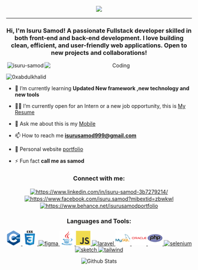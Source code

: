 <p align="center">
  <a href="https://github.com/DenverCoder1/readme-typing-svg"><img src="https://readme-typing-svg.herokuapp.com?font=Time+New+Roman&color=cyan&size=25&center=true&vCenter=true&width=600&height=100&lines=Hy+Im+Isuru+Samod+Kularathna..&hearts;++;Welcome+To+My+Git+Account"></a>
</p>

---


<h3 align="center">Hi, I'm Isuru Samod! A passionate Fullstack developer skilled in both front-end and back-end development. I love building clean, efficient, and user-friendly web applications. Open to new projects and collaborations!</h3>


<p align="center"> <img src="https://komarev.com/ghpvc/?username=isuru-samod&label=Profile%20views&color=0e75b6&style=flat" alt="isuru-samod" /> 


<img align="right" alt="Coding" width="400" src="https://user-images.githubusercontent.com/74038190/229223263-cf2e4b07-2615-4f87-9c38-e37600f8381a.gif">
</p>
 <img src="https://github-readme-stats.vercel.app/api/top-langs?username=isurusamod&show_icons=true&locale=en&layout=compact&line_height=20&title_color=7A7ADB&icon_color=2234AE&text_color=D3D3D3&bg_color=0,000000,130F40" width="375"  alt="0xabdulkhalid"/>



- 🌱 I’m currently learning **Updated New framework ,new technology and new tools**

- 👨‍💻 I’m currently open for an Intern or a new job opportunity, this is [My Resume](https://drive.google.com/file/d/1-5sP5HVPVwkVOyNV37DmFVUWEBzU6za5/view?usp=sharing)

- 💬 Ask me about this is my [Mobile](https://api.whatsapp.com/send?phone=94702019784&text=Hello)

- 📫 How to reach me **isurusamod999@gmail.com**

- 📄 Personal website [portfolio](https://isurusamod.github.io/isurusamod-portfolio/)


- ⚡ Fun fact **call me as samod**

<h3 align="center">Connect with me:</h3>
<p align="center">
<a href="https://linkedin.com/in/https://www.linkedin.com/in/isuru-samod-3b7279214/" target="blank"><img align="center" src="https://raw.githubusercontent.com/rahuldkjain/github-profile-readme-generator/master/src/images/icons/Social/linked-in-alt.svg" alt="https://www.linkedin.com/in/isuru-samod-3b7279214/" height="30" width="40" /></a>
<a href="https://fb.com/https://www.facebook.com/isuru.samod?mibextid=zbwkwl" target="blank"><img align="center" src="https://raw.githubusercontent.com/rahuldkjain/github-profile-readme-generator/master/src/images/icons/Social/facebook.svg" alt="https://www.facebook.com/isuru.samod?mibextid=zbwkwl" height="30" width="40" /></a>
<a href="https://www.behance.net/https://www.behance.net/isurusamodportfolio" target="blank"><img align="center" src="https://raw.githubusercontent.com/rahuldkjain/github-profile-readme-generator/master/src/images/icons/Social/behance.svg" alt="https://www.behance.net/isurusamodportfolio" height="30" width="40" /></a>
</p>

<h3 align="center">Languages and Tools:</h3>
<p align="center"> <a href="https://www.w3schools.com/cpp/" target="_blank" rel="noreferrer"> <img src="https://raw.githubusercontent.com/devicons/devicon/master/icons/cplusplus/cplusplus-original.svg" alt="cplusplus" width="40" height="40"/> </a> <a href="https://www.w3schools.com/css/" target="_blank" rel="noreferrer"> <img src="https://raw.githubusercontent.com/devicons/devicon/master/icons/css3/css3-original-wordmark.svg" alt="css3" width="40" height="40"/> </a> <a href="https://www.figma.com/" target="_blank" rel="noreferrer"> <img src="https://www.vectorlogo.zone/logos/figma/figma-icon.svg" alt="figma" width="40" height="40"/> </a> <a href="https://www.java.com" target="_blank" rel="noreferrer"> <img src="https://raw.githubusercontent.com/devicons/devicon/master/icons/java/java-original.svg" alt="java" width="40" height="40"/> </a> <a href="https://developer.mozilla.org/en-US/docs/Web/JavaScript" target="_blank" rel="noreferrer"> <img src="https://raw.githubusercontent.com/devicons/devicon/master/icons/javascript/javascript-original.svg" alt="javascript" width="40" height="40"/> </a> <a href="https://laravel.com/" target="_blank" rel="noreferrer"> <img src="https://github.com/Scar1109/skill-icons/blob/main/icons/Laravel-Dark.svg" alt="laravel" width="40" height="40"/> </a> <a href="https://www.mysql.com/" target="_blank" rel="noreferrer"> <img src="https://raw.githubusercontent.com/devicons/devicon/master/icons/mysql/mysql-original-wordmark.svg" alt="mysql" width="40" height="40"/> </a> <a href="https://www.oracle.com/" target="_blank" rel="noreferrer"> <img src="https://raw.githubusercontent.com/devicons/devicon/master/icons/oracle/oracle-original.svg" alt="oracle" width="40" height="40"/> </a> <a href="https://www.php.net" target="_blank" rel="noreferrer"> <img src="https://raw.githubusercontent.com/devicons/devicon/master/icons/php/php-original.svg" alt="php" width="40" height="40"/> </a> <a href="https://www.selenium.dev" target="_blank" rel="noreferrer"> <img src="https://raw.githubusercontent.com/detain/svg-logos/780f25886640cef088af994181646db2f6b1a3f8/svg/selenium-logo.svg" alt="selenium" width="40" height="40"/> </a> <a href="https://www.sketch.com/" target="_blank" rel="noreferrer"> <img src="https://www.vectorlogo.zone/logos/sketchapp/sketchapp-icon.svg" alt="sketch" width="40" height="40"/> </a> <a href="https://tailwindcss.com/" target="_blank" rel="noreferrer"> <img src="https://www.vectorlogo.zone/logos/tailwindcss/tailwindcss-icon.svg" alt="tailwind" width="40" height="40"/> </a> </p>
<p align="center">
        <img src="https://raw.githubusercontent.com/bornmay/bornmay/Update/svg/Bottom.svg" alt="Github Stats" />
</p>


